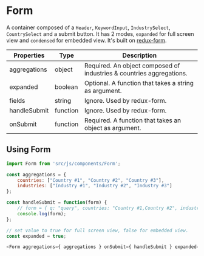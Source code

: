 # Form

A container composed of a `Header`, `KeywordInput`, `IndustrySelect`, `CountrySelect` and a submit button. It has 2 modes, `expanded` for full screen view and `condensed` for embedded view. It's built on [redux-form](http://erikras.github.io/redux-form/).

Properties  |  Type  | Description
------------|--------|------------
aggregations| object | Required. An object composed of industries & countries aggregations.
expanded    | boolean| Optional. A function that takes a string as argument.
fields      | string | Ignore. Used by redux-form.
handleSubmit|function| Ignore. Used by redux-form.
onSubmit    |function| Required. A function that takes an object as argument.

## Using Form

```js
import Form from 'src/js/components/Form';

const aggregations = {
    countries: ["Country #1", "Country #2", "Country #3"],
    industries: ["Industry #1", "Industry #2", "Industry #3"]
};

const handleSubmit = function(form) {
    // form = { q: "query", countries: "Country #1,Country #2", industries: undefined }
    console.log(form);
};

// set value to true for full screen view, false for embedded view.
const expanded = true;

<Form aggregations={ aggregations } onSubmit={ handleSubmit } expanded={ expanded } />
```
